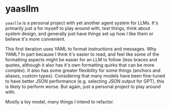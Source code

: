 # yaasllm

`yaasllm` is a personal project with yet another agent system for LLMs. It's primarily just a for myself to play around with, test things, think about system design, and generally just have things set up how _I_ like them or believe it's more convenient.

This first iteration uses YAML to format instructions and messages. Why YAML? In part because I think it's easier to read, and feel like some of the formatting aspects might be easier for an LLM to follow (less braces and quotes, although it also has it's own formatting quirks that can be more complex). It also has some greater flexibility for some things (anchors and aliases, custom types). Considering that many models have been fine-tuned to have better JSON performance (e.g. selecting JSON output for GPT), this is likely to perform worse. But again, just a personal project to play around with.

Mostly a toy model, many things I intend to refactor.